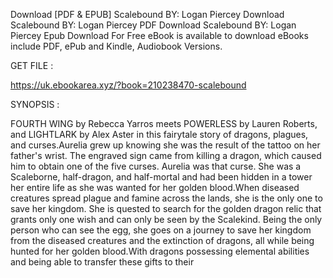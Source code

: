 Download [PDF & EPUB] Scalebound BY: Logan Piercey Download Scalebound BY: Logan Piercey PDF Download Scalebound BY: Logan Piercey Epub Download For Free eBook is available to download eBooks include PDF, ePub and Kindle, Audiobook Versions.

GET FILE :

https://uk.ebookarea.xyz/?book=210238470-scalebound

SYNOPSIS : 

FOURTH WING by Rebecca Yarros meets POWERLESS by Lauren Roberts, and LIGHTLARK by Alex Aster in this fairytale story of dragons, plagues, and curses.Aurelia grew up knowing she was the result of the tattoo on her father's wrist. The engraved sign came from killing a dragon, which caused him to obtain one of the five curses. Aurelia was that curse. She was a Scaleborne, half-dragon, and half-mortal and had been hidden in a tower her entire life as she was wanted for her golden blood.When diseased creatures spread plague and famine across the lands, she is the only one to save her kingdom. She is quested to search for the golden dragon relic that grants only one wish and can only be seen by the Scalekind. Being the only person who can see the egg, she goes on a journey to save her kingdom from the diseased creatures and the extinction of dragons, all while being hunted for her golden blood.With dragons possessing elemental abilities and being able to transfer these gifts to their 
